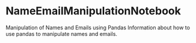 # NameEmailManipulationNotebook

Manipulation of Names and Emails using Pandas
Information about how to use pandas to manipulate names and emails.
